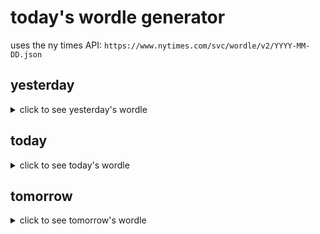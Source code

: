 # today's wordle generator

uses the ny times API: `https://www.nytimes.com/svc/wordle/v2/YYYY-MM-DD.json`

## yesterday

<details>
    <summary>click to see yesterday's wordle</summary>

    wrath

</details>

## today

<details>
    <summary>click to see today's wordle</summary>

    snaky

</details>

## tomorrow

<details>
    <summary>click to see tomorrow's wordle</summary>

    index

</details>
